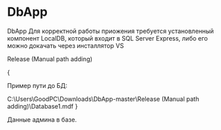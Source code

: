 # DbApp
DbApp
Для корректной работы приожения требуется установленный компонент LocalDB, который входит в SQL Server Express, либо его можно докачать через инсталлятор VS

Release (Manual path adding)

{

Пример пути до БД:

C:\Users\GoodPC\Downloads\DbApp-master\Release (Manual path adding)\Database1.mdf
}

Данные админа в базе.
